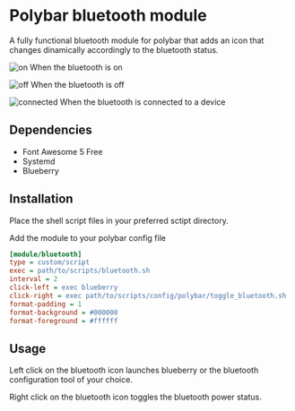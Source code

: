 # Polybar bluetooth module
A fully functional bluetooth module for polybar that adds an icon that changes dinamically accordingly to the bluetooth status.

![on](https://github.com/msaitz/polybar-bluetooth/blob/master/screenshots/on.png) When the bluetooth is on

![off](https://github.com/msaitz/polybar-bluetooth/blob/master/screenshots/off.png) When the bluetooth is off

![connected](https://github.com/msaitz/polybar-bluetooth/blob/master/screenshots/connected.png) When the bluetooth is connected to a device

## Dependencies
- Font Awesome 5 Free
- Systemd
- Blueberry

## Installation

Place the shell script files in your preferred sctipt directory.

Add  the module to your polybar config file
```ini
[module/bluetooth]
type = custom/script
exec = path/to/scripts/bluetooth.sh
interval = 2
click-left = exec blueberry
click-right = exec path/to/scripts/config/polybar/toggle_bluetooth.sh
format-padding = 1
format-background = #000000
format-foreground = #ffffff
```
## Usage
Left click on the bluetooth icon launches blueberry or the bluetooth configuration tool of your choice.

Right click on the bluetooth icon toggles the bluetooth power status.
